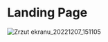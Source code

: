 # Landing Page


![Zrzut ekranu_20221207_151105](https://user-images.githubusercontent.com/100158911/206201207-1d2193dd-56c1-4f88-83db-eb069e6e0d9b.png)

